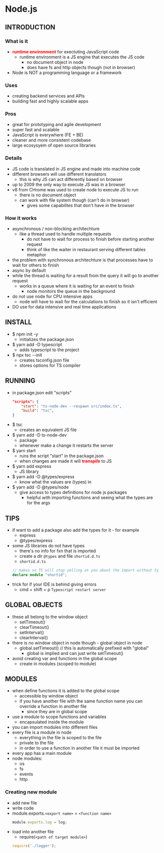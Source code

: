 # Node.js

## INTRODUCTION

### What is it
- <strong style="color:red">runtime environment</strong> for exectuting JavaScript code
    - runtime environment is a JS engine that executes the JS code
        - no document object in node
        - does have fs and http objects though (not in browser)
- Node is NOT a programming language or a framework

### Uses
- creating backend services and APIs
- building fast and highly scalable apps

### Pros
- great for prototyping and agile development
- super fast and scalable
- JavaScript is everywhere (FE + BE)
- cleaner and more consistent codebase
- large ecosysyem of open source libraries

### Details
- JS code is translated in JS engine and made into machine code
- different browsers will use different translators 
    - this is why JS can act differently based on browser
- up to 2009 the only way to execute JS was in a browser
- v8 from CHrome was used to create node to execute JS to run
    - there is no document object
    - can work with file system though (can't do in browser)
        - gives some capabilites that don't have in the browser

### How it works
- asynchronous / non-blocking architechture 
    - like a thread used to handle multiple requests 
        - do not have to wait for process to finish before starting another request
        - think of like the waiter in restaurant serving different tables metaphor
- the problem with synchronous architechture is that processes have to wait for others to finish
- async by default
- while the thread is waiting for a result from the query it will go to another request
    - works in a queue where it is waiting for an event to finish
        - node monitors the queue in the background
- do not use node for CPU intensive apps
    - node will have to wait for the calculations to finish so it isn't efficient
- DO use for data intensive and real time applications

## INSTALL
- $ npm init -y
    - initializes the package.json
- $ yarn add -D typescript
    - adds typescript to the project
- $ npx tsc --init
    - creates tsconfig.json file
    - stores options for TS compiler

## RUNNING 
- in package.json edit "scripts"
    ```json
    "scripts": {
        "start": "ts-node-dev --respawn src/index.ts",
        "build": "tsc",
    }
    ```
- $ tsc
    - creates an equivalent JS file
- $ yarn add -D ts-node-dev
    - package
    - whenever make a change it restarts the server
- $ yarn start
    - runs the script "start" in the package.json
    - when changes are made it will <strong style="color:red">transpile</strong> to JS
- $ yarn add express
    - JS library 
- $ yarn add -D @types/express
    - know what the values are (types) in 
- $ yarn add -D @types/node
    - give access to types definitions for node js packages
        - helpful with importing functions and seeing what the types are for the args


## TIPS
- if want to add a package also add the types for it - for example
    - express
    - @types/express
- some JS libraries do not have types 
    - there's no info for fxn that is imported
    - create a dir `@types` and file `shortid.d.ts`
    - `shortid.d.ts`
    ```ts
    // makes so TS will stop yelling at you about the import without types
    declare module "shortid";
    ```
- trick for if your IDE is behind giving errors
    - cmd + shift + p `Typescript restart server`


## GLOBAL OBJECTS
- these all belong to the window object
    - setTimeout()
    - clearTimeout()
    - setInterval()
    - clearInterval()
- there is no window object in node though - global object in node
    - global.setTimeout() // this is automatically prefixed with "global"
        - global is implied and can just write setTimeout()
- avoid creating var and functions in the global scope
    - create in modules (scoped to module)

## MODULES
- when define functions it is added to the global scope
    - accessible by window object 
    - if you have another file with the same function name you can override a function in another file
        - since they are in global scope
- use a module to scope functions and variables
    - encapsulated inside the module
- you can import modules into different files
- every file is a module in node
    - everything in the file is scoped to the file
    - private to the file
    - in order to use a function in another file it must be imported
- every app has a main module
- node modules:
    - os
    - fs
    - events
    - http

### Creating new module
- add new file
- write code 
- module.exports.`<export name>` = `<function name>`
    ```js
    module.exports.log = log;
    ```
- load into another file
    - require(`<path of target module>`)
    ```js
    require('./logger');
    ```
